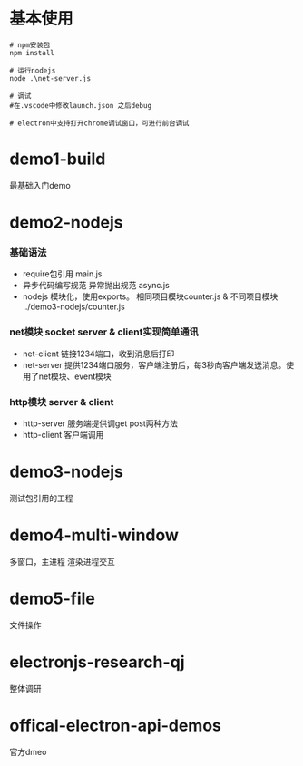 
# 基本使用
```
# npm安装包
npm install

# 运行nodejs
node .\net-server.js

# 调试
#在.vscode中修改launch.json 之后debug

# electron中支持打开chrome调试窗口，可进行前台调试
```

# demo1-build

最基础入门demo


# demo2-nodejs

### 基础语法
- require包引用  main.js
- 异步代码编写规范 异常抛出规范 async.js
- nodejs 模块化，使用exports。  相同项目模块counter.js &    不同项目模块 ../demo3-nodejs/counter.js


### net模块 socket server & client实现简单通讯
- net-client 链接1234端口，收到消息后打印
- net-server 提供1234端口服务，客户端注册后，每3秒向客户端发送消息。使用了net模块、event模块


### http模块 server & client
- http-server 服务端提供调get post两种方法 
- http-client 客户端调用

# demo3-nodejs

测试包引用的工程

# demo4-multi-window

多窗口，主进程 渲染进程交互

# demo5-file
文件操作

# electronjs-research-qj
整体调研

# offical-electron-api-demos
官方dmeo

